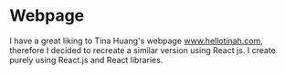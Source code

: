 # Webpage

I have a great liking to Tina Huang's webpage www.hellotinah.com, therefore I decided to recreate a similar version using React js. I create purely using React.js and React libraries.
